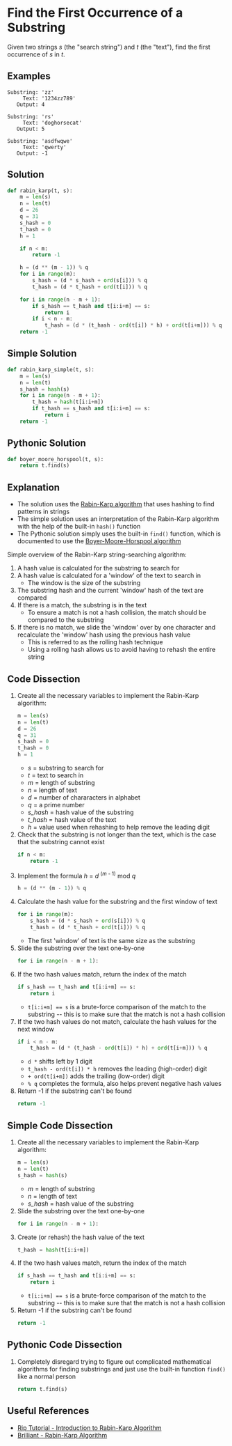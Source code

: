 # Find the First Occurrence of a Substring
Given two strings _s_ (the "search string") and _t_ (the "text"), find the first occurrence of _s_ in _t_.

## Examples
```
Substring: 'zz'
     Text: '1234zz789'
   Output: 4

Substring: 'rs'
     Text: 'doghorsecat'
   Output: 5

Substring: 'asdfwqwe'
     Text: 'qwerty'
   Output: -1
```

## Solution
```python
def rabin_karp(t, s):
    m = len(s)
    n = len(t)
    d = 26
    q = 31
    s_hash = 0
    t_hash = 0
    h = 1

    if n < m:
        return -1

    h = (d ** (m - 1)) % q
    for i in range(m):
        s_hash = (d * s_hash + ord(s[i])) % q
        t_hash = (d * t_hash + ord(t[i])) % q

    for i in range(n - m + 1):
        if s_hash == t_hash and t[i:i+m] == s:
            return i
        if i < n - m:
            t_hash = (d * (t_hash - ord(t[i]) * h) + ord(t[i+m])) % q
    return -1
```

## Simple Solution
```python
def rabin_karp_simple(t, s):
    m = len(s)
    n = len(t)
    s_hash = hash(s)
    for i in range(n - m + 1):
        t_hash = hash(t[i:i+m])
        if t_hash == s_hash and t[i:i+m] == s:
            return i
    return -1
```

## Pythonic Solution
```python
def boyer_moore_horspool(t, s):
    return t.find(s)
```

## Explanation
* The solution uses the [Rabin-Karp algorithm](https://en.wikipedia.org/wiki/Rabin%E2%80%93Karp_algorithm) that uses hashing to find patterns in strings
* The simple solution uses an interpretation of the Rabin-Karp algorithm with the help of the built-in `hash()` function
* The Pythonic solution simply uses the built-in `find()` function, which is documented to use the [Boyer-Moore-Horspool algorithm](https://en.wikipedia.org/wiki/Boyer%E2%80%93Moore%E2%80%93Horspool_algorithm)

Simple overview of the Rabin-Karp string-searching algorithm:
1. A hash value is calculated for the substring to search for
2. A hash value is calculated for a 'window' of the text to search in
    * The window is the size of the substring
3. The substring hash and the current 'window' hash of the text are compared
4. If there is a match, the substring is in the text
    * To ensure a match is not a hash collision, the match should be compared to the substring
5. If there is no match, we slide the 'window' over by one character and recalculate the 'window' hash using the previous hash value
    * This is referred to as the rolling hash technique
    * Using a rolling hash allows us to avoid having to rehash the entire string

## Code Dissection
1. Create all the necessary variables to implement the Rabin-Karp algorithm:
    ```python
    m = len(s)
    n = len(t)
    d = 26
    q = 31
    s_hash = 0
    t_hash = 0
    h = 1
    ```
    * _s_ = substring to search for
    * _t_ = text to search in
    * _m_ = length of substring
    * _n_ = length of text
    * _d_ = number of chararacters in alphabet
    * _q_ = a prime number
    * *s_hash* = hash value of the substring
    * *t_hash* = hash value of the text
    * _h_ = value used when rehashing to help remove the leading digit
2. Check that the substring is not longer than the text, which is the case that the substring cannot exist
    ```python
    if n < m:
        return -1
    ```
3. Implement the formula _h_ = _d_ <sup>(_m_ - 1)</sup> mod _q_
    ```python
    h = (d ** (m - 1)) % q
    ```
4. Calculate the hash value for the substring and the first window of text
    ```python
    for i in range(m):
        s_hash = (d * s_hash + ord(s[i])) % q
        t_hash = (d * t_hash + ord(t[i])) % q
    ```
    * The first 'window' of text is the same size as the substring
5. Slide the substring over the text one-by-one
    ```python
    for i in range(n - m + 1):
    ```
6. If the two hash values match, return the index of the match
    ```python
    if s_hash == t_hash and t[i:i+m] == s:
        return i
    ```
    * `t[i:i+m] == s` is a brute-force comparison of the match to the substring -- this is to make sure that the match is not a hash collision
7. If the two hash values do not match, calculate the hash values for the next window
    ```python
    if i < n - m:
        t_hash = (d * (t_hash - ord(t[i]) * h) + ord(t[i+m])) % q
    ```
    * `d *` shifts left by 1 digit
    * `t_hash - ord(t[i]) * h` removes the leading (high-order) digit
    * `+ ord(t[i+m])` adds the trailing (low-order) digit
    * `% q` completes the formula, also helps prevent negative hash values
8. Return -1 if the substring can't be found
    ```python
    return -1
    ```

## Simple Code Dissection
1. Create all the necessary variables to implement the Rabin-Karp algorithm:
    ```python
    m = len(s)
    n = len(t)
    s_hash = hash(s)
    ```
    * _m_ = length of substring
    * _n_ = length of text
    * *s_hash* = hash value of the substring
2. Slide the substring over the text one-by-one
    ```python
    for i in range(n - m + 1):
    ```
3. Create (or rehash) the hash value of the text
    ```python
    t_hash = hash(t[i:i+m])
    ```
4. If the two hash values match, return the index of the match
    ```python
    if s_hash == t_hash and t[i:i+m] == s:
        return i
    ```
    * `t[i:i+m] == s` is a brute-force comparison of the match to the substring -- this is to make sure that the match is not a hash collision
5. Return -1 if the substring can't be found
    ```python
    return -1
    ```

## Pythonic Code Dissection
1. Completely disregard trying to figure out complicated mathematical algorithms for finding substrings and just use the built-in function `find()` like a normal person
    ```python
    return t.find(s)
    ```

## Useful References
* [Rip Tutorial - Introduction to Rabin-Karp Algorithm](https://riptutorial.com/algorithm/example/24653/introduction-to-rabin-karp-algorithm)
* [Brilliant - Rabin-Karp Algorithm](https://brilliant.org/wiki/rabin-karp-algorithm/)
